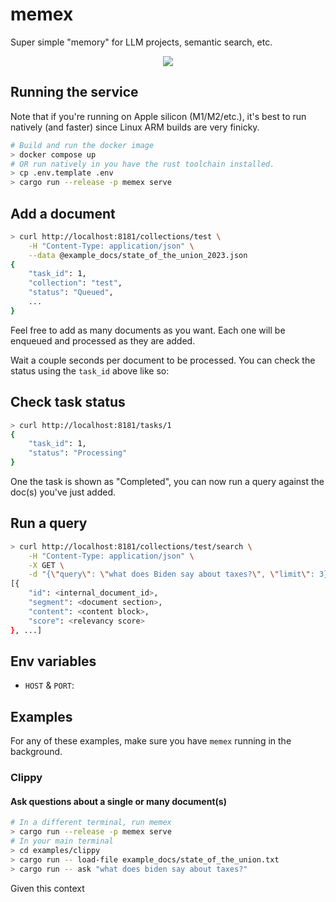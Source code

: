 # memex

Super simple "memory" for LLM projects, semantic search, etc.

<p align="center">
    <img src="docs/memex-in-action.gif">
</p>

## Running the service

Note that if you're running on Apple silicon (M1/M2/etc.), it's best to run natively (and faster)
since Linux ARM builds are very finicky.

``` bash
# Build and run the docker image
> docker compose up
# OR run natively in you have the rust toolchain installed.
> cp .env.template .env
> cargo run --release -p memex serve
```

## Add a document

``` bash
> curl http://localhost:8181/collections/test \
    -H "Content-Type: application/json" \
    --data @example_docs/state_of_the_union_2023.json
{
    "task_id": 1,
    "collection": "test",
    "status": "Queued",
    ...
}
```

Feel free to add as many documents as you want. Each one will be enqueued and processed
as they are added.

Wait a couple seconds per document to be processed. You can check the status
using the `task_id` above like so:

## Check task status

``` bash
> curl http://localhost:8181/tasks/1
{
    "task_id": 1,
    "status": "Processing"
}
```

One the task is shown as "Completed", you can now run a query against the doc(s)
you've just added.

## Run a query

``` bash
> curl http://localhost:8181/collections/test/search \
    -H "Content-Type: application/json" \
    -X GET \
    -d "{\"query\": \"what does Biden say about taxes?\", \"limit\": 3}"
[{
    "id": <internal_document_id>,
    "segment": <document section>,
    "content": <content block>,
    "score": <relevancy score>
}, ...]
```

## Env variables

- `HOST` & `PORT`:

## Examples

For any of these examples, make sure you have `memex` running in the background.

### Clippy

#### Ask questions about a single or many document(s)

``` bash
# In a different terminal, run memex
> cargo run --release -p memex serve
# In your main terminal
> cd examples/clippy
> cargo run -- load-file example_docs/state_of_the_union.txt
> cargo run -- ask "what does biden say about taxes?"
```

Given this context
